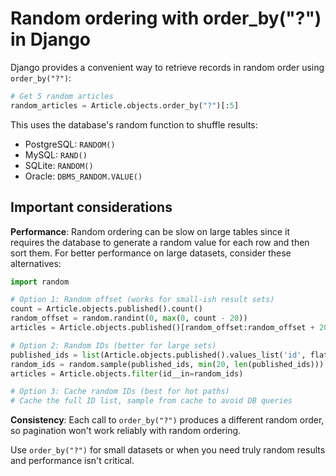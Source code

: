 # Random ordering with order_by("?") in Django

Django provides a convenient way to retrieve records in random order using `order_by("?")`:

```python
# Get 5 random articles
random_articles = Article.objects.order_by("?")[:5]
```

This uses the database's random function to shuffle results:
- PostgreSQL: `RANDOM()`
- MySQL: `RAND()`
- SQLite: `RANDOM()`
- Oracle: `DBMS_RANDOM.VALUE()`

## Important considerations

**Performance**: Random ordering can be slow on large tables since it requires the database to generate a random value for each row and then sort them. For better performance on large datasets, consider these alternatives:

```python
import random

# Option 1: Random offset (works for small-ish result sets)
count = Article.objects.published().count()
random_offset = random.randint(0, max(0, count - 20))
articles = Article.objects.published()[random_offset:random_offset + 20]

# Option 2: Random IDs (better for large sets)
published_ids = list(Article.objects.published().values_list('id', flat=True))
random_ids = random.sample(published_ids, min(20, len(published_ids)))
articles = Article.objects.filter(id__in=random_ids)

# Option 3: Cache random IDs (best for hot paths)
# Cache the full ID list, sample from cache to avoid DB queries
```

**Consistency**: Each call to `order_by("?")` produces a different random order, so pagination won't work reliably with random ordering.

Use `order_by("?")` for small datasets or when you need truly random results and performance isn't critical.
